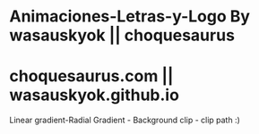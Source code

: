 # Animaciones-Letras-y-Logo By wasauskyok || choquesaurus
# choquesaurus.com || wasauskyok.github.io
Linear gradient-Radial Gradient - Background clip - clip path :) 
